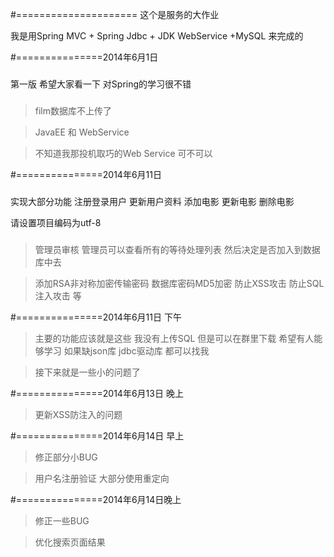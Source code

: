 ﻿#=====================
这个是服务的大作业 

我是用Spring MVC + Spring Jdbc + JDK WebService +MySQL 来完成的

#===============2014年6月1日
###

第一版 希望大家看一下 对Spring的学习很不错

###


>film数据库不上传了

>JavaEE 和 WebService

>不知道我那投机取巧的Web Service 可不可以

#===============2014年6月11日
###

实现大部分功能 注册登录用户 更新用户资料 添加电影 更新电影 删除电影

请设置项目编码为utf-8

###

>管理员审核 管理员可以查看所有的等待处理列表 然后决定是否加入到数据库中去

>添加RSA非对称加密传输密码  数据库密码MD5加密 防止XSS攻击 防止SQL注入攻击 等

#===============2014年6月11日 下午

>主要的功能应该就是这些 我没有上传SQL 但是可以在群里下载 希望有人能够学习 如果缺json库 jdbc驱动库 都可以找我

>接下来就是一些小的问题了 


#===============2014年6月13日 晚上

>更新XSS防注入的问题


#===============2014年6月14日 早上

>修正部分小BUG

>用户名注册验证 大部分使用重定向


#===============2014年6月14日晚上

>修正一些BUG

>优化搜索页面结果
